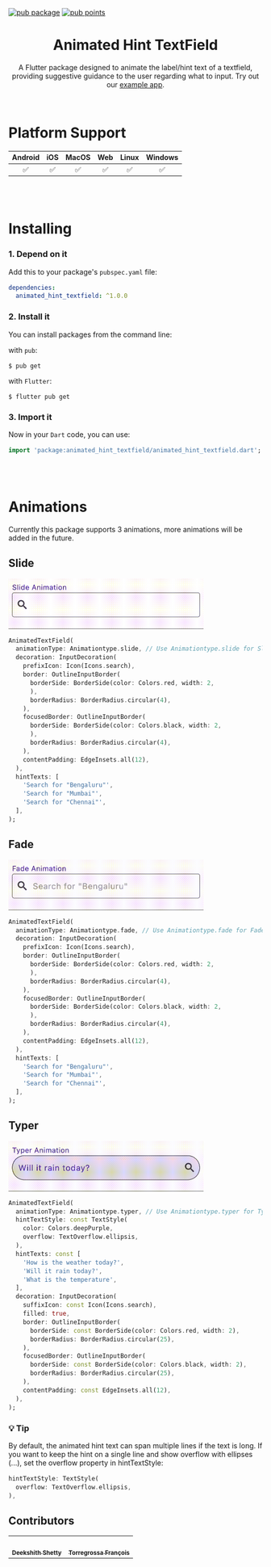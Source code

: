 [![pub package](https://img.shields.io/pub/v/animated_hint_textfield.svg)](https://pub.dev/packages/animated_hint_textfield)
[![pub points](https://img.shields.io/pub/points/animated_hint_textfield?color=2E8B57&label=pub%20points)](https://pub.dev/packages/animated_hint_textfield/score)

<h1 align="center">Animated Hint TextField</h1>

<p align="center">A Flutter package designed to animate the label/hint text of a textfield, providing suggestive guidance to the user regarding what to input. Try out our <a href="https://deekshithx.github.io/animated_hint_textfield/">example app</a>.</p><br>

# Platform Support

| Android | iOS | MacOS | Web | Linux | Windows |
| :-----: | :-: | :---: | :-: | :---: | :-----: |
|   ✅    | ✅  |  ✅   | ✅  |  ✅   |   ✅    |

<br><br>

# Installing

### 1. Depend on it

Add this to your package's `pubspec.yaml` file:

```yaml
dependencies:
  animated_hint_textfield: ^1.0.0
```

### 2. Install it

You can install packages from the command line:

with `pub`:

```
$ pub get
```

with `Flutter`:

```
$ flutter pub get
```

### 3. Import it

Now in your `Dart` code, you can use:

```dart
import 'package:animated_hint_textfield/animated_hint_textfield.dart';
```

<br><br>

# Animations

Currently this package supports 3 animations, more animations will be added in the future.

## Slide

<img src="https://github.com/deekshithx/animated_hint_textfield/blob/master/showcase/slide.gif?raw=true" align = "top" height = "100px">

```dart
AnimatedTextField(
  animationType: Animationtype.slide, // Use Animationtype.slide for Slide animations
  decoration: InputDecoration(
    prefixIcon: Icon(Icons.search),
    border: OutlineInputBorder(
      borderSide: BorderSide(color: Colors.red, width: 2,
      ),
      borderRadius: BorderRadius.circular(4),
    ),
    focusedBorder: OutlineInputBorder(
      borderSide: BorderSide(color: Colors.black, width: 2,
      ),
      borderRadius: BorderRadius.circular(4),
    ),
    contentPadding: EdgeInsets.all(12),
  ),
  hintTexts: [
    'Search for "Bengaluru"',
    'Search for "Mumbai"',
    'Search for "Chennai"',
  ],
);
```

## Fade

<img src="https://github.com/deekshithx/animated_hint_textfield/blob/master/showcase/fade.gif?raw=true" align = "top" height = "100px">

```dart
AnimatedTextField(
  animationType: Animationtype.fade, // Use Animationtype.fade for Fade animations
  decoration: InputDecoration(
    prefixIcon: Icon(Icons.search),
    border: OutlineInputBorder(
      borderSide: BorderSide(color: Colors.red, width: 2,
      ),
      borderRadius: BorderRadius.circular(4),
    ),
    focusedBorder: OutlineInputBorder(
      borderSide: BorderSide(color: Colors.black, width: 2,
      ),
      borderRadius: BorderRadius.circular(4),
    ),
    contentPadding: EdgeInsets.all(12),
  ),
  hintTexts: [
    'Search for "Bengaluru"',
    'Search for "Mumbai"',
    'Search for "Chennai"',
  ],
);
```

## Typer

<img src="https://github.com/deekshithx/animated_hint_textfield/blob/master/showcase/typer.gif?raw=true" align = "top" height = "100px">

```dart
AnimatedTextField(
  animationType: Animationtype.typer, // Use Animationtype.typer for Type Write Style animations
  hintTextStyle: const TextStyle(
    color: Colors.deepPurple,
    overflow: TextOverflow.ellipsis,
  ),
  hintTexts: const [
    'How is the weather today?',
    'Will it rain today?',
    'What is the temperature',
  ],
  decoration: InputDecoration(
    suffixIcon: const Icon(Icons.search),
    filled: true,
    border: OutlineInputBorder(
      borderSide: const BorderSide(color: Colors.red, width: 2),
      borderRadius: BorderRadius.circular(25),
    ),
    focusedBorder: OutlineInputBorder(
      borderSide: const BorderSide(color: Colors.black, width: 2),
      borderRadius: BorderRadius.circular(25),
    ),
    contentPadding: const EdgeInsets.all(12),
  ),
);
```


### 💡 Tip
By default, the animated hint text can span multiple lines if the text is long.
If you want to keep the hint on a single line and show overflow with ellipses (...), set the overflow property in hintTextStyle:
```dart
hintTextStyle: TextStyle(
  overflow: TextOverflow.ellipsis,
),
```



## Contributors

<table>
  <tr>
    <td align="center"><a href="https://github.com/deekshithx"><img src="https://avatars.githubusercontent.com/u/61501737?v=4" width="100px;" alt=""/><br /><sub><b>Deekshith Shetty</b></sub></a></td>
    <td align="center"><a href="https://github.com/ftorregrossa"><img src="https://avatars.githubusercontent.com/u/22346938?v=4" width="100px;" alt=""/><br /><sub><b>
Torregrossa François</b></sub></a></td>

  </tr>
</table>